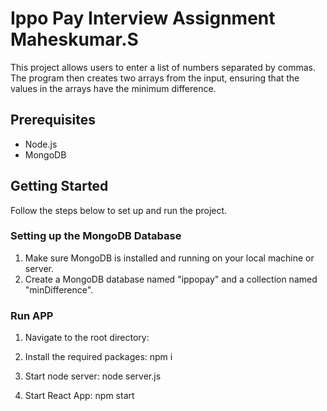 # Ippo Pay Interview Assignment Maheskumar.S

This project allows users to enter a list of numbers separated by commas. The program then creates two arrays from the input, ensuring that the values in the arrays have the minimum difference.

## Prerequisites

- Node.js
- MongoDB

## Getting Started

Follow the steps below to set up and run the project.

### Setting up the MongoDB Database

1. Make sure MongoDB is installed and running on your local machine or server.
2. Create a MongoDB database named "ippopay" and a collection named "minDifference".

### Run APP

1. Navigate to the root directory:

2. Install the required packages:
   npm i

3. Start node server:
   node server.js

4. Start React App:
   npm start
